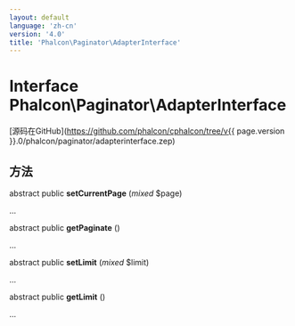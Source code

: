 ```yaml
---
layout: default
language: 'zh-cn'
version: '4.0'
title: 'Phalcon\Paginator\AdapterInterface'
---
```

# Interface **Phalcon\Paginator\AdapterInterface**

[源码在GitHub](https://github.com/phalcon/cphalcon/tree/v{{ page.version }}.0/phalcon/paginator/adapterinterface.zep)

## 方法

abstract public **setCurrentPage** (*mixed* $page)

...

abstract public **getPaginate** ()

...

abstract public **setLimit** (*mixed* $limit)

...

abstract public **getLimit** ()

...